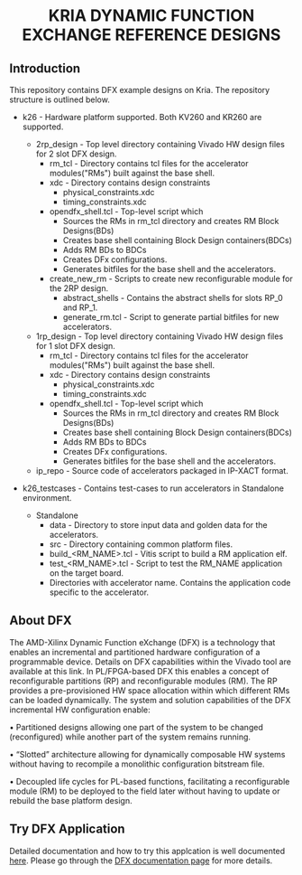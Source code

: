 <h1 align="center">KRIA DYNAMIC FUNCTION EXCHANGE REFERENCE DESIGNS</h1>

## Introduction
This repository contains DFX example designs on Kria. The repository structure is outlined below. 

* k26 - Hardware platform supported. Both KV260 and KR260 are supported.
	* 2rp_design - Top level directory containing Vivado HW design files for 2 slot DFX design.
		* rm_tcl - Directory contains tcl files for the accelerator modules("RMs") built against the base shell.
		* xdc - Directory contains design constraints
			* physical_constraints.xdc
			* timing_constraints.xdc
		* opendfx_shell.tcl - Top-level script which 
			* Sources the RMs in rm_tcl directory and creates RM Block Designs(BDs)
			* Creates base shell containing Block Design containers(BDCs)
			* Adds RM BDs to BDCs
			* Creates DFx configurations.
			* Generates bitfiles for the base shell and the accelerators.
		* create_new_rm - Scripts to create new reconfigurable module for the 2RP design.
			* abstract_shells - Contains the abstract shells for slots RP_0 and RP_1.
			* generate_rm.tcl - Script to generate partial bitfiles for new accelerators.
	* 1rp_design - Top level directory containing Vivado HW design files for 1 slot DFX design.
		* rm_tcl - Directory contains tcl files for the accelerator modules("RMs") built against the base shell.
		* xdc - Directory contains design constraints
			* physical_constraints.xdc
			* timing_constraints.xdc
		* opendfx_shell.tcl - Top-level script which 
			* Sources the RMs in rm_tcl directory and creates RM Block Designs(BDs)
			* Creates base shell containing Block Design containers(BDCs)
			* Adds RM BDs to BDCs
			* Creates DFx configurations.
			* Generates bitfiles for the base shell and the accelerators.
	* ip_repo - Source code of accelerators packaged in IP-XACT format.

* k26_testcases - Contains test-cases to run accelerators in Standalone environment.
	* Standalone
		* data - Directory to store input data and golden data for the accelerators.
		* src - Directory containing common platform files.
		* build_<RM_NAME>.tcl - Vitis script to build a RM application elf.
		* test_<RM_NAME>.tcl - Script to test the RM_NAME application on the target board.
		* Directories with accelerator name. Contains the application code specific to the accelerator.

## About DFX

The AMD-Xilinx Dynamic Function eXchange (DFX) is a technology that enables an incremental and partitioned hardware configuration of a programmable device. Details on DFX capabilities within the Vivado tool are available at this link. In PL/FPGA-based DFX this enables a concept of reconfigurable partitions (RP) and reconfigurable modules (RM). The RP provides a pre-provisioned HW space allocation within which different RMs can be loaded dynamically. The system and solution capabilities of the DFX incremental HW configuration enable:

• Partitioned designs allowing one part of the system to be changed (reconfigured) while another part of the system remains running.

• “Slotted” architecture allowing for dynamically composable HW systems without having to recompile a monolithic configuration bitstream file.

• Decoupled life cycles for PL-based functions, facilitating a reconfigurable module (RM) to be deployed to the field later without having to update or rebuild the base platform design.


## Try DFX Application

Detailed documentation and how to try this applcation is well documented [here](https://xilinx.github.io/kria-apps-docs/dfx/build/html/docs/DFX_Landing_Page.html#getting-started-with-pre-built-dfx-examples-for-kr260-and-kv260). Please go through the [DFX documentation page](https://xilinx.github.io/kria-apps-docs/dfx/build/html/docs/DFX_Landing_Page.html#) for more details.



